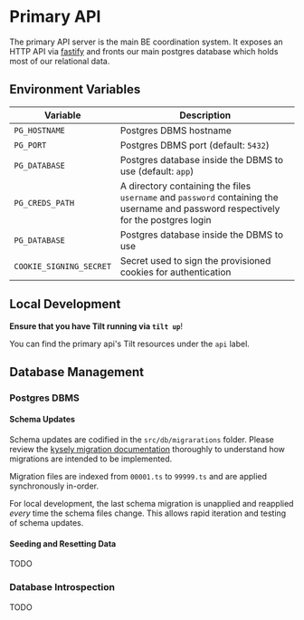 # Primary API

The primary API server is the main BE coordination system. It exposes
an HTTP API via [fastify](https://fastify.dev/docs/latest/)
and fronts our main postgres database which holds most of our relational data.

## Environment Variables

| Variable                | Description                                                                                                                         |
|-------------------------|-------------------------------------------------------------------------------------------------------------------------------------|
| `PG_HOSTNAME`           | Postgres DBMS hostname                                                                                                              |
| `PG_PORT`               | Postgres DBMS port (default: `5432`)                                                                                                |
| `PG_DATABASE`           | Postgres database inside the DBMS to use (default: `app`)                                                                           |
| `PG_CREDS_PATH`         | A directory containing the files `username` and `password` containing the username and password respectively for the postgres login |
| `PG_DATABASE`           | Postgres database inside the DBMS to use                                                                                            |
| `COOKIE_SIGNING_SECRET` | Secret used to sign the provisioned cookies for authentication                                                                      |

## Local Development

**Ensure that you have Tilt running via `tilt up`**!

You can find the primary api's Tilt resources under the `api` label.

## Database Management

### Postgres DBMS


#### Schema Updates

Schema updates are codified in the `src/db/migrarations` folder. Please review the
[kysely migration documentation](https://github.com/koskimas/kysely#migrations) thoroughly to understand how
migrations are intended to be implemented.

Migration files are indexed from `00001.ts` to `99999.ts` and are applied synchronously in-order.

For local development, the last schema migration is
unapplied and reapplied _every_ time the schema files change. This
allows rapid iteration and testing of schema updates.

#### Seeding and Resetting Data

TODO

### Database Introspection

TODO
